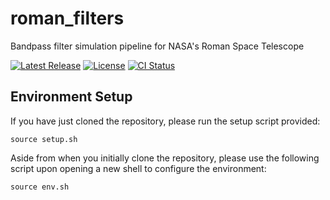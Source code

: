# roman_filters

Bandpass filter simulation pipeline for NASA's Roman Space Telescope

[![Latest Release][release-badge]][release-url]
[![License][license-badge]](LICENSE)
[![CI Status][ci-badge]][ci-url]

[release-badge]: https://img.shields.io/github/v/release/austinlake04/roman_filters
[release-url]: https://github.com/austinlake04/website/releases/latest

[license-badge]: https://img.shields.io/github/license/austinlake04/website

[ci-badge]: https://github.com/austinlake04/roman_filters/actions/workflows/ci.yml/badge.svg
[ci-url]: https://github.com/austinlake04/roman_filters/actions

## Environment Setup

If you have just cloned the repository, please run the setup script provided:

`source setup.sh`

Aside from when you initially clone the repository, please use the following script upon opening a new shell to configure the environment:

`source env.sh`
